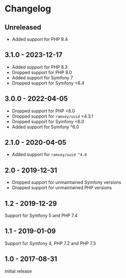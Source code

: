 # Changelog

## Unreleased

* Added support for PHP 8.4

## 3.1.0 - 2023-12-17

* Added support for PHP 8.3
* Dropped support for PHP 8.0
* Added support for Symfony 7
* Dropped support for Symfony <6.4

## 3.0.0 - 2022-04-05

* Dropped support for PHP <8.0
* Dropped support for `ramsey/uuid` <4.3.1
* Dropped support for Symfony <6.0
* Added support for Symfony ^6.0

## 2.1.0 - 2020-04-05

* Added support for `ramsey/uuid ^4.0`

## 2.0 - 2019-12-31

* Dropped support for unmaintained Symfony versions
* Dropped support for unmaintained PHP versions

## 1.2 - 2019-12-29

Support for Symfony 5 and PHP 7.4

## 1.1 - 2019-01-09

Support for Symfony 4, PHP 7.2 and PHP 7.3

## 1.0 - 2017-08-31

Initial release
